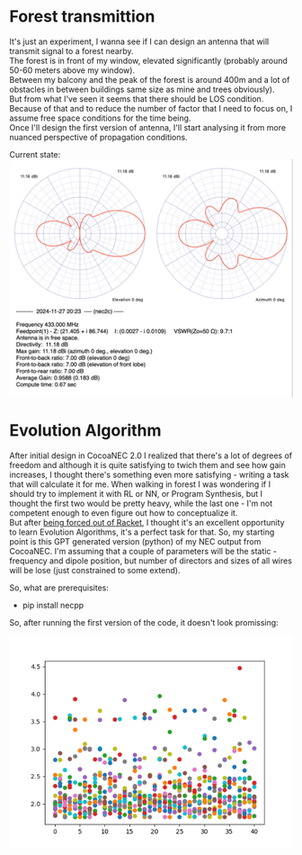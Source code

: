 # Forest transmittion

It's just an experiment, I wanna see if I can design an antenna that will transmit signal to a forest nearby.  
The forest is in front of my window, elevated significantly (probably around 50-60 meters above my window).  
Between my balcony and the peak of the forest is around 400m and a lot of obstacles in between buildings same size as mine and trees obviously).  
But from what I've seen it seems that there should be LOS condition.  
Because of that and to reduce the number of factor that I need to focus on, I assume free space conditions for the time being.  
Once I'll design the first version of antenna, I'll start analysing it from more nuanced perspective of propagation conditions.  

Current state:  
![Yagi-Uda sketch](docs/yagi-uda-sketch.png)

 


# Evolution Algorithm

After initial design in CocoaNEC 2.0 I realized that there's a lot of degrees of freedom and although it is quite satisfying to twich them and see how gain increases, I thought there's something even more satisfying - writing a task that will calculate it for me. When walking in forest I was wondering if I should try to implement it with RL or NN, or Program Synthesis, but I thought the first two would be pretty heavy, while the last one - I'm not competent enough to even figure out how to conceptualize it.  
But after [being forced out of Racket](docs/gpt-cocoa-to-nec2cpp-conversion.md), I thought it's an excellent opportunity to learn Evolution Algorithms, it's a perfect task for that. So, my starting point is this GPT generated version (python) of my NEC output from CocoaNEC. I'm assuming that a couple of parameters will be the static - frequency and dipole position, but number of directors and sizes of all wires will be lose (just constrained to some extend).  

So, what are prerequisites:
- pip install necpp


So, after running the first version of the code, it doesn't look promissing:

![evolution](docs/evolution.png)
